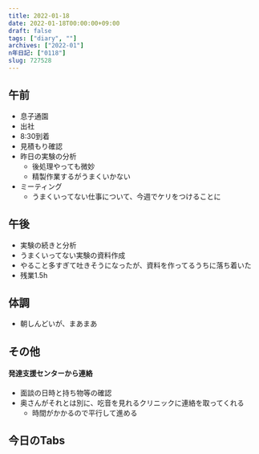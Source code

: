 ```yaml
---
title: 2022-01-18
date: 2022-01-18T00:00:00+09:00
draft: false
tags: ["diary", ""]
archives: ["2022-01"]
n年日記: ["0118"]
slug: 727528
---
```

## 午前
- 息子通園
- 出社
- 8:30到着
- 見積もり確認
- 昨日の実験の分析
  - 後処理やっても微妙
  - 精製作業するがうまくいかない
- ミーティング
  - うまくいってない仕事について、今週でケリをつけることに
## 午後
- 実験の続きと分析
- うまくいってない実験の資料作成
- やること多すぎて吐きそうになったが、資料を作ってるうちに落ち着いた
- 残業1.5h
## 体調
- 朝しんどいが、まあまあ
## その他
#### 発達支援センターから連絡
- 面談の日時と持ち物等の確認
- 奥さんがそれとは別に、吃音を見れるクリニックに連絡を取ってくれる
  - 時間がかかるので平行して進める
## 今日のTabs